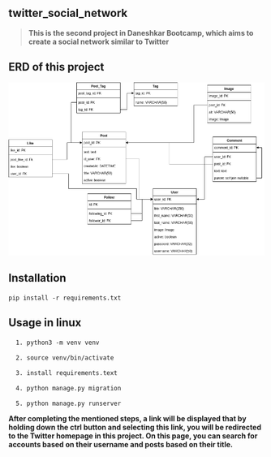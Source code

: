 ## twitter_social_network
> **This is the second project in Daneshkar Bootcamp, which aims to create a social network similar to Twitter**


## ERD of this project

![alt text](twitter_project_erd.png)


## **Installation**



```
pip install -r requirements.txt
```



## **Usage in linux**
```
  1. python3 -m venv venv
```
```
  2. source venv/bin/activate
```
```
  3. install requirements.text
``` 
```
  4. python manage.py migration
``` 
```
  5. python manage.py runserver
```
 
 

**After completing the mentioned steps, a link will be displayed that by holding down the ctrl button and selecting this link, you will be redirected to the Twitter homepage in this project. On this page, you can search for accounts based on their username and posts based on their title.**

